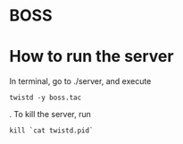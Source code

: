BOSS
===============
# How to run the server
In terminal, go to ./server, and execute

    twistd -y boss.tac

. To kill the server, run

    kill `cat twistd.pid`

<!--
The -B is just to avoid generating .py[co] files on import.


# How to use server's RPC
The server currently only support HTTP POST.
Denote server's IP as SERVER_IP. Do HTTP POST to 

    http://SERVER_IP:10080/localize

with JSON object:

    {
        'type':'localization',
        'data':{
            'wifi':{
                'timestamp':timestamp,
                'sigstr':signature_string
            }
        }
    }

in which timestamp is an integer, and signature_string is formatted as 

    "MAC Address1:SSID1:RSSI1 MAC Address2:SSID2:RSSI2 ..."

in which MAC Address are in the form of six groups of two hexadecimal digits separated by colons (:), SSID are all "UNKNOWN", and RSSI are integers with unit dBm (normally negative).

The server will return the result location as string with format:

    "[[Building Name, [x, y, z]], Confidence]"

in which Building Name is a string of building name. x, y, and z are corresponding decimal value of the coordinate, and Confidence is the decimal confidence value ranging in [0, 1]. The coordinate is determined as described in [this part](#how-to-get-coordinate)

Examples can be found in 

    ./server/testclient.py

or 

    ./mobile_audit/src/mobile/SFS/HybridLoc.java


# How to get coordinate
Open MATLAB, go to the root folder of this repository, run

    image = imread('./resources/maps/SDH/4th Floor_clean.png');
    imshow(image);

to show the map of SDH 4th floor.
The path can be changed to 

'./resources/maps/Soda/soda-4-map-tabloid.png' 

for Soda Hall 4th floor.

In the opened dialog, Click the icon of "data cursor" in the Toolbar, and click on the map to get the X and Y of the point.

# Which maps are currently used in the server

    './resources/maps/SDH/4th Floor_clean.png'

and 

    './resources/maps/Soda/soda-4-map-tabloid.png'


# How to use the Android app
Compile the mobile_audit, install it on Android phone, and click the "HybridLoc". Click "Locate Me!" to get the location. It may take couple of seconds to return the result, but the server is still being improved.
-->
